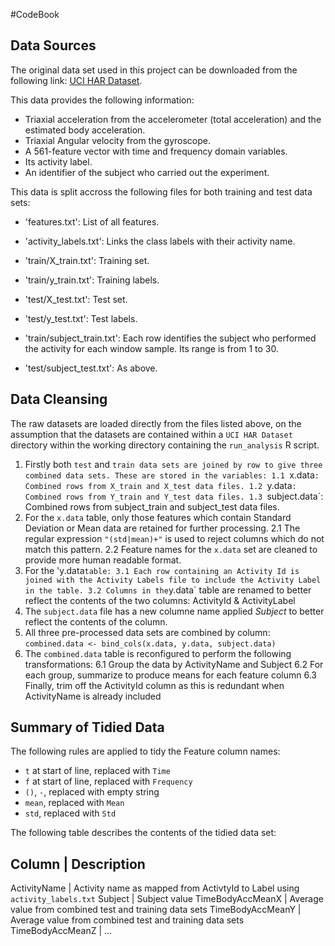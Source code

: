 #CodeBook

## Data Sources

The original data set used in this project can be downloaded from the following link: [UCI HAR Dataset]().

This data provides the following information:

- Triaxial acceleration from the accelerometer (total acceleration) and the estimated body acceleration.
- Triaxial Angular velocity from the gyroscope. 
- A 561-feature vector with time and frequency domain variables. 
- Its activity label. 
- An identifier of the subject who carried out the experiment.

This data is split accross the following files for both training and test data sets:

- 'features.txt': List of all features.

- 'activity_labels.txt': Links the class labels with their activity name.

- 'train/X_train.txt': Training set.

- 'train/y_train.txt': Training labels.

- 'test/X_test.txt': Test set.

- 'test/y_test.txt': Test labels.

- 'train/subject_train.txt': Each row identifies the subject who performed the activity for each window sample. Its range is from 1 to 30.

- 'test/subject_test.txt': As above. 

## Data Cleansing

The raw datasets are loaded directly from the files listed above, 
on the assumption that the datasets are contained within a `UCI HAR Dataset` directory within the working directory containing the
`run_analysis` R script.

1. Firstly both `test` and `train data sets are joined by row to give three combined data sets. These are stored in the variables:
  1.1 `x.data`: Combined rows from X_train and X_test data files.
  1.2 `y.data`: Combined rows from Y_train and Y_test data files.
  1.3 `subject.data`: Combined rows from subject_train and subject_test data files.
2. For the `x.data` table, only those features which contain Standard Deviation or Mean data are retained for further processing.
  2.1 The regular expression `"(std|mean)+"` is used to reject columns which do not match this pattern.
  2.2 Feature names for the `x.data` set are cleaned to provide more human readable format.
3. For the 'y.data` table:
  3.1 Each row containing an Activity Id is joined with the Activity Labels file to include the Activity Label in the table.
  3.2 Columns in the `y.data` table are renamed to better reflect the contents of the two columns: ActivityId & ActivityLabel
4. The `subject.data` file has a new columne name applied _Subject_ to better reflect the contents of the column.
5. All three pre-processed data sets are combined by column: ```combined.data <- bind_cols(x.data, y.data, subject.data)```
6. The `combined.data` table is reconfigured to perform the following transformations:
  6.1 Group the data by ActivityName and Subject
  6.2 For each group, summarize to produce means for each feature column
  6.3 Finally, trim off the ActivityId column as this is redundant when ActivityName is already included

## Summary of Tidied Data

The following rules are applied to tidy the Feature column names:

* `t` at start of line, replaced with `Time`
* `f` at start of line, replaced with `Frequency`
* `()`, `-`, replaced with empty string
* `mean`, replaced with `Mean`
* `std`, replaced with `Std`

The following table describes the contents of the tidied data set:

Column            | Description
-------------------------------
ActivityName      | Activity name as mapped from ActivtyId to Label using `activity_labels.txt`
Subject           | Subject value
TimeBodyAccMeanX  | Average value from combined test and training data sets
TimeBodyAccMeanY  | Average value from combined test and training data sets
TimeBodyAccMeanZ  | ...

